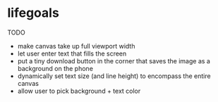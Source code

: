 # lifegoals

TODO
- make canvas take up full viewport width
- let user enter text that fills the screen
- put a tiny download button in the corner that saves the image as a background on the phone
- dynamically set text size (and line height) to encompass the entire canvas
- allow user to pick background + text color
